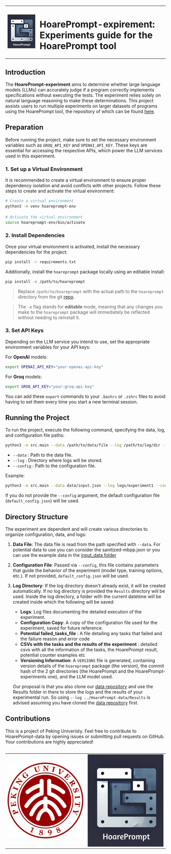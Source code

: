 
<table>
  <tr>
    <td style="width: 20%; text-align: center;">
      <img src="./assets/HoarePrompt_logo.png" alt="HoarePrompt Logo" width="100"/>
    </td>
    <td style="width: 80%; text-align: left;">
      <h1>HoarePrompt-expirement: Experiments guide for the HoarePrompt tool</h1>
    </td>
  </tr>
</table>

## Introduction

The **HoarePrompt-experiment** aims to determine whether large language models (LLMs) can accurately judge if a program correctly implements specifications without executing the tests. The experiment relies solely on natural language reasoning to make these determinations. This project assists users to run multiple experiments on larger datasets of programs using the HoarePrompt tool, the repository of which can be found [here](https://github.com/msv-lab/HoarePrompt).


## Preparation

Before running the project, make sure to set the necessary environment variables such as `GROQ_API_KEY` and `OPENAI_API_KEY`. These keys are essential for accessing the respective APIs, which power the LLM services used in this experiment.

### 1. Set up a Virtual Environment

It is recommended to create a virtual environment to ensure proper dependency isolation and avoid conflicts with other projects. Follow these steps to create and activate the virtual environment:

```bash
# Create a virtual environment
python3 -m venv hoareprompt-env

# Activate the virtual environment
source hoareprompt-env/bin/activate
```

### 2. Install Dependencies

Once your virtual environment is activated, install the necessary dependencies for the project:

```bash
pip install -r requirements.txt
```

Additionally, install the `hoareprompt` package locally using an editable install:

```bash
pip install -e /path/to/hoareprompt
```

> Replace `/path/to/hoareprompt` with the actual path to the `hoareprompt` directory from the git  [repo](https://github.com/msv-lab/HoarePrompt).
  
> The `-e` flag stands for **editable** mode, meaning that any changes you make to the `hoareprompt` package will immediately be reflected without needing to reinstall it.

### 3. Set API Keys

Depending on the LLM service you intend to use, set the appropriate environment variables for your API keys:

For **OpenAI** models:
```bash
export OPENAI_API_KEY="your-openai-api-key"
```

For **Groq** models:
```bash
export GROQ_API_KEY="your-groq-api-key"
```

You can add these `export` commands to your `.bashrc` or `.zshrc` files to avoid having to set them every time you start a new terminal session.

## Running the Project

To run the project, execute the following command, specifying the data, log, and configuration file paths:

```bash
python3 -m src.main --data /path/to/data/file --log /path/to/log/dir --config /path/to/config/file
```

- `--data` : Path to the data file.
- `--log` : Directory where logs will be stored.
- `--config` : Path to the configuration file.

Example:
```bash
python3 -m src.main --data data/input.json --log logs/experiment1 --config configs/custom_config.json
```

If you do not provide the `--config` argument, the default configuration file (`default_config.json`) will be used.

## Directory Structure

The experiment are dependent and will create various directories to organize configuration, data, and logs:

1. **Data File**: The data file  is read from the path specified with `--data`. For potential data to use you can consider the sanitized-mbpp.json or you can use the example data in the [input_data folder](./input_data)

2. **Configuration File**: Passed via `--config`, this file contains parameters that guide the behavior of the experiment (model type, training options, etc.). If not provided, `default_config.json` will be used.
3. **Log Directory**: If the log directory doesn't already exist, it will be created automatically. If no log directory is provided the `Results` directory will be used. Inside the log directory, a folder with the current datetime will be created inside which the following will be saved:
    - **Logs**: Log files documenting the detailed execution of the experiment.
    - **Configuration Copy**: A copy of the configuration file used for the experiment, saved for future reference.
    - **Potential failed_tasks_file** : A file detailing any tasks that failed and the failure reason and error code
    - **CSVs with the tasks and the results of the experiment** : detailed csvs with all the information of the tasks, the HoarePrompt result, potential counter examples etc
    - **Versioning Information**: A `VERSIONS` file is generated, containing version details of the `hoareprompt` package (the version), the commit hash of the 2 git directories (the HoarePrompt and the HoarePrompt-experiments one), and the LLM model used.

    Our proposal is that you also clone our [data repository](https://github.com/msv-lab/HoarePrompt-data) and use the Results folder in there to store the logs and the results of your experimental run. So using  `--log ../HoarePrompt-data/Results` is advised assuming you have cloned the [data repository](https://github.com/msv-lab/HoarePrompt-data) first.


## Contributions
This is a project of Peking Univeristy. Feel free to contribute to HoarePrompt-data by opening issues or submitting pull requests on GitHub. Your contributions are highly appreciated!

<div style="display: flex; justify-content: center;">
  <table style="table-layout: fixed; text-align: center;">
    <tr>
      <td style="width: 50%; text-align: center;">
        <img src="./assets/PKU.png" alt="Image 1" width="300"/>
      </td>
      <td style="width: 50%; text-align: center;">
        <img src="./assets/HoarePrompt_logo.png" alt="Image 2" width="300"/>
      </td>
    </tr>
  </table>
</div>